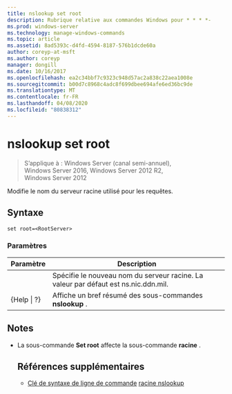 ```yaml
---
title: nslookup set root
description: Rubrique relative aux commandes Windows pour * * * *-
ms.prod: windows-server
ms.technology: manage-windows-commands
ms.topic: article
ms.assetid: 8ad5393c-d4fd-4594-8187-576b1dcde60a
author: coreyp-at-msft
ms.author: coreyp
manager: dongill
ms.date: 10/16/2017
ms.openlocfilehash: ea2c34bbf7c9323c948d57ac2a838c22aea1008e
ms.sourcegitcommit: b00d7c8968c4adc8f699dbee694afe6ed36bc9de
ms.translationtype: MT
ms.contentlocale: fr-FR
ms.lasthandoff: 04/08/2020
ms.locfileid: "80838312"
---
```

# <a name="nslookup-set-root"></a>nslookup set root

>S’applique à : Windows Server (canal semi-annuel), Windows Server 2016, Windows Server 2012 R2, Windows Server 2012

Modifie le nom du serveur racine utilisé pour les requêtes.
## <a name="syntax"></a>Syntaxe
```
set root=<RootServer>
```
### <a name="parameters"></a>Paramètres

|    Paramètre    |                                   Description                                    |
|-----------------|----------------------------------------------------------------------------------|
|  <RootServer>   | Spécifie le nouveau nom du serveur racine. La valeur par défaut est ns.nic.ddn.mil. |
| {Help &#124; ?} |              Affiche un bref résumé des sous-commandes **nslookup** .               |

## <a name="remarks"></a>Notes
- La sous-commande **Set root** affecte la sous-commande **racine** .
  ## <a name="additional-references"></a>Références supplémentaires
  - [Clé de syntaxe de ligne de commande](command-line-syntax-key.md)
  [racine nslookup](nslookup-root.md)
